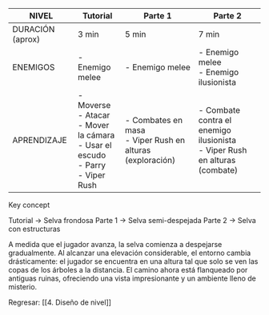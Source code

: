 
| NIVEL            | Tutorial                                                                                  | Parte 1                                                     | Parte 2                                                                      |
| ---------------- | ----------------------------------------------------------------------------------------- | ----------------------------------------------------------- | ---------------------------------------------------------------------------- |
| DURACIÓN (aprox) | 3 min                                                                                     | 5 min                                                       | 7 min                                                                        |
| ENEMIGOS         | - Enemigo melee                                                                           | - Enemigo melee                                             | - Enemigo melee<br>- Enemigo ilusionista                                     |
| APRENDIZAJE      | - Moverse<br>- Atacar<br>- Mover la cámara<br>- Usar el escudo<br>- Parry<br>- Viper Rush | - Combates en masa<br>- Viper Rush en alturas (exploración) | - Combate contra el enemigo ilusionista<br>- Viper Rush en alturas (combate) |

Key concept

Tutorial -> Selva frondosa
Parte 1 -> Selva semi-despejada
Parte 2 -> Selva con estructuras

A medida que el jugador avanza, la selva comienza a despejarse gradualmente. Al alcanzar una elevación considerable, el entorno cambia drásticamente: el jugador se encuentra en una altura tal que solo se ven las copas de los árboles a la distancia. El camino ahora está flanqueado por antiguas ruinas, ofreciendo una vista impresionante y un ambiente lleno de misterio.


Regresar: [[4. Diseño de nivel]]